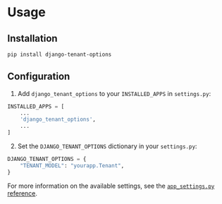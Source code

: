 # Usage

## Installation

```bash
pip install django-tenant-options
```

## Configuration

1. Add `django_tenant_options` to your `INSTALLED_APPS` in `settings.py`:

```python
INSTALLED_APPS = [
    ...
    'django_tenant_options',
    ...
]
```

2. Set the `DJANGO_TENANT_OPTIONS` dictionary in your `settings.py`:

```python
DJANGO_TENANT_OPTIONS = {
    "TENANT_MODEL": "yourapp.Tenant",
}
```

For more information on the available settings, see the [`app_settings.py` reference](https://django-tenant-options.readthedocs.io/en/latest/reference.html#module-django_tenant_options.app_settings).
